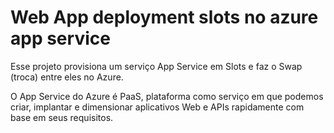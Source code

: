 # Web App deployment slots no azure app service
Esse projeto provisiona um serviço App Service em Slots e faz o Swap (troca) entre eles no Azure.

O App Service do Azure é PaaS, plataforma como serviço em que podemos criar, implantar e dimensionar aplicativos Web e APIs rapidamente com base em seus requisitos. 
